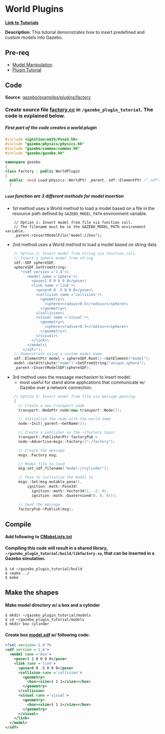 # World Plugins

[**Link to Tutorials**][1]

**Description**: This tutorial demonstrates how to insert predefined and custom models into Gazebo. 

## Pre-req 

- [Model Manipulation][2]
- [Plugin Tutorial][3]

## Code 

**Source**: [gazebo/examples/plugins/factory][4]

### Create source file [factory.cc][5] in `/gazebo_plugin_tutorial`. The code is explained below.

##### First part of the code creates a world plugin

```c++
#include <ignition/math/Pose3.hh>
#include "gazebo/physics/physics.hh"
#include "gazebo/common/common.hh"
#include "gazebo/gazebo.hh"

namespace gazebo
{
class Factory : public WorldPlugin
{
  public: void Load(physics::WorldPtr _parent, sdf::ElementPtr /*_sdf*/)
  {
```

##### `Load` function are 3 different methods for model insertion

- 1st method uses a World method to load a model based on a file in the resource path defined by `GAZEBO_MODEL_PATH` environment variable.

```
    // Option 1: Insert model from file via function call.
    // The filename must be in the GAZEBO_MODEL_PATH environment variable.
    _parent->InsertModelFile("model://box");
```

- 2nd method uses a World method to load a model based on string data

```c++
    // Option 2: Insert model from string via function call.
    // Insert a sphere model from string
    sdf::SDF sphereSDF;
    sphereSDF.SetFromString(
       "<sdf version ='1.4'>\
          <model name ='sphere'>\
            <pose>1 0 0 0 0 0</pose>\
            <link name ='link'>\
              <pose>0 0 .5 0 0 0</pose>\
              <collision name ='collision'>\
                <geometry>\
                  <sphere><radius>0.5</radius></sphere>\
                </geometry>\
              </collision>\
              <visual name ='visual'>\
                <geometry>\
                  <sphere><radius>0.5</radius></sphere>\
                </geometry>\
              </visual>\
            </link>\
          </model>\
        </sdf>");
    // Demonstrate using a custom model name.
    sdf::ElementPtr model = sphereSDF.Root()->GetElement("model");
    model->GetAttribute("name")->SetFromString("unique_sphere");
    _parent->InsertModelSDF(sphereSDF);
```

- 3rd method uses the message mechanism to insert model.
  - most useful for stand alone applications that communicate w/ Gazebo over a network connection.

```c++
    // Option 3: Insert model from file via message passing.
    {
      // Create a new transport node
      transport::NodePtr node(new transport::Node());

      // Initialize the node with the world name
      node->Init(_parent->GetName());

      // Create a publisher on the ~/factory topic
      transport::PublisherPtr factoryPub =
      node->Advertise<msgs::Factory>("~/factory");

      // Create the message
      msgs::Factory msg;

      // Model file to load
      msg.set_sdf_filename("model://cylinder");

      // Pose to initialize the model to
      msgs::Set(msg.mutable_pose(),
          ignition::math::Pose3d(
            ignition::math::Vector3d(1, -2, 0),
            ignition::math::Quaterniond(0, 0, 0)));

      // Send the message
      factoryPub->Publish(msg);
```

## Compile

#### Add following to [CMakeLists.txt][6] 

#### Compiling this code will result in a shared library, `~/gazebo_plugin_tutorial/build/libfactory.so`, that can be inserted in a Gazebo simulation.

```
$ cd ~/gazebo_plugin_tutorial/build
$ cmake ../
$ make
```

## Make the shapes

#### Make model directory w/ a box and a cylinder

```
$ mkdir ~/gazebo_plugin_tutorial/models
$ cd ~/gazebo_plugin_tutorial/models
$ mkdir box cylinder
```

#### Create box [model.sdf][7] w/ following code:

```xml
<?xml version='1.0'?>
<sdf version ='1.6'>
  <model name ='box'>
    <pose>1 2 0 0 0 0</pose>
    <link name ='link'>
      <pose>0 0 .5 0 0 0</pose>
      <collision name ='collision'>
        <geometry>
          <box><size>1 1 1</size></box>
        </geometry>
      </collision>
      <visual name ='visual'>
        <geometry>
          <box><size>1 1 1</size></box>
        </geometry>
      </visual>
    </link>
  </model>
</sdf>
```







[1]: http://gazebosim.org/tutorials?tut=plugins_world&cat=write_plugin
[2]: model_plugin.md
[3]: plugins.md
[4]: https://bitbucket.org/osrf/gazebo/src/gazebo7/examples/plugins/factory
[5]: ../gazebo_plugin_tutorial/factory.cc
[6]: ../gazebo_plugin_tutorial/CMakeLists.txt
[7]: ../gazebo_plugin_tutorial/model.sdf
